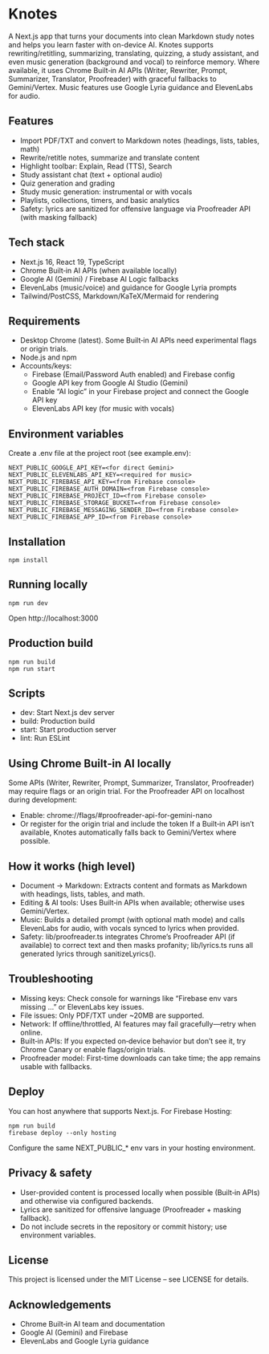 # Knotes

A Next.js app that turns your documents into clean Markdown study notes and helps you learn faster with on-device AI. Knotes supports rewriting/retitling, summarizing, translating, quizzing, a study assistant, and even music generation (background and vocal) to reinforce memory. Where available, it uses Chrome Built‑in AI APIs (Writer, Rewriter, Prompt, Summarizer, Translator, Proofreader) with graceful fallbacks to Gemini/Vertex. Music features use Google Lyria guidance and ElevenLabs for audio.


## Features
- Import PDF/TXT and convert to Markdown notes (headings, lists, tables, math)
- Rewrite/retitle notes, summarize and translate content
- Highlight toolbar: Explain, Read (TTS), Search
- Study assistant chat (text + optional audio)
- Quiz generation and grading
- Study music generation: instrumental or with vocals
- Playlists, collections, timers, and basic analytics
- Safety: lyrics are sanitized for offensive language via Proofreader API (with masking fallback)


## Tech stack
- Next.js 16, React 19, TypeScript
- Chrome Built‑in AI APIs (when available locally)
- Google AI (Gemini) / Firebase AI Logic fallbacks
- ElevenLabs (music/voice) and guidance for Google Lyria prompts
- Tailwind/PostCSS, Markdown/KaTeX/Mermaid for rendering


## Requirements
- Desktop Chrome (latest). Some Built‑in AI APIs need experimental flags or origin trials.
- Node.js and npm
- Accounts/keys:
  - Firebase (Email/Password Auth enabled) and Firebase config
  - Google API key from Google AI Studio (Gemini)
  - Enable “AI logic” in your Firebase project and connect the Google API key
  - ElevenLabs API key (for music with vocals)


## Environment variables
Create a .env file at the project root (see example.env):

```
NEXT_PUBLIC_GOOGLE_API_KEY=<for direct Gemini>
NEXT_PUBLIC_ELEVENLABS_API_KEY=<required for music>
NEXT_PUBLIC_FIREBASE_API_KEY=<from Firebase console>
NEXT_PUBLIC_FIREBASE_AUTH_DOMAIN=<from Firebase console>
NEXT_PUBLIC_FIREBASE_PROJECT_ID=<from Firebase console>
NEXT_PUBLIC_FIREBASE_STORAGE_BUCKET=<from Firebase console>
NEXT_PUBLIC_FIREBASE_MESSAGING_SENDER_ID=<from Firebase console>
NEXT_PUBLIC_FIREBASE_APP_ID=<from Firebase console>
```


## Installation
```
npm install
```


## Running locally
```
npm run dev
```
Open http://localhost:3000


## Production build
```
npm run build
npm run start
```


## Scripts
- dev: Start Next.js dev server
- build: Production build
- start: Start production server
- lint: Run ESLint


## Using Chrome Built‑in AI locally
Some APIs (Writer, Rewriter, Prompt, Summarizer, Translator, Proofreader) may require flags or an origin trial. For the Proofreader API on localhost during development:
- Enable: chrome://flags/#proofreader-api-for-gemini-nano
- Or register for the origin trial and include the token
If a Built‑in API isn’t available, Knotes automatically falls back to Gemini/Vertex where possible.


## How it works (high level)
- Document → Markdown: Extracts content and formats as Markdown with headings, lists, tables, and math.
- Editing & AI tools: Uses Built‑in APIs when available; otherwise uses Gemini/Vertex.
- Music: Builds a detailed prompt (with optional math mode) and calls ElevenLabs for audio, with vocals synced to lyrics when provided.
- Safety: lib/proofreader.ts integrates Chrome’s Proofreader API (if available) to correct text and then masks profanity; lib/lyrics.ts runs all generated lyrics through sanitizeLyrics().


## Troubleshooting
- Missing keys: Check console for warnings like “Firebase env vars missing …” or ElevenLabs key issues.
- File issues: Only PDF/TXT under ~20MB are supported.
- Network: If offline/throttled, AI features may fail gracefully—retry when online.
- Built‑in APIs: If you expected on‑device behavior but don’t see it, try Chrome Canary or enable flags/origin trials.
- Proofreader model: First-time downloads can take time; the app remains usable with fallbacks.


## Deploy
You can host anywhere that supports Next.js. For Firebase Hosting:
```
npm run build
firebase deploy --only hosting
```
Configure the same NEXT_PUBLIC_* env vars in your hosting environment.


## Privacy & safety
- User-provided content is processed locally when possible (Built‑in APIs) and otherwise via configured backends.
- Lyrics are sanitized for offensive language (Proofreader + masking fallback).
- Do not include secrets in the repository or commit history; use environment variables.


## License
This project is licensed under the MIT License – see LICENSE for details.


## Acknowledgements
- Chrome Built‑in AI team and documentation
- Google AI (Gemini) and Firebase
- ElevenLabs and Google Lyria guidance
